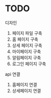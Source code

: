 # TODO

디자인

1. 페이지 파일 구축
2. 홈 페이지 구축
3. 상세 페이지 구축
4. 마이페이지 구축
5. 알림페이지 구축
6. 로그인 페이지 구축

api 연결

1. 홈페이지 연결
2. 상세페이지 연결
